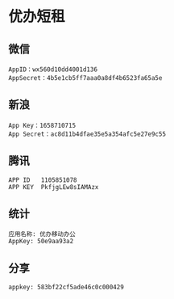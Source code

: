 #  优办短租
        
## 微信
    AppID：wx560d10dd4001d136
    AppSecret：4b5e1cb5ff7aaa0a8df4b6523fa65a5e
   
## 新浪
    App Key：1658710715
    App Secret：ac8d11b4dfae35e5a354afc5e27e9c55
    
## 腾讯
    APP ID   1105851078
    APP KEY  PkfjgLEw8sIAMAzx
    
## 统计
    应用名称: 优办移动办公
    AppKey: 50e9aa93a2
    
## 分享
    appkey: 583bf22cf5ade46c0c000429